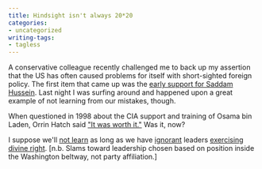 ```yaml
---
title: Hindsight isn't always 20*20
categories:
- uncategorized
writing-tags:
- tagless
---
```


A conservative colleague recently challenged me to back up my assertion that the US has often caused problems for itself with short-sighted foreign policy.  The first item that came up was the [early
support for Saddam Hussein][1].  Last night I was surfing around and happened upon a great example of not learning from our mistakes, though.

   [1]: http://zhengyi.org/archives/000008.php

When questioned in 1998 about the CIA support and training of Osama bin Laden, Orrin Hatch said ["It was worth it."][2]  Was it, now?

   [2]: http://web.archive.org/web/20010602111315rn_3/www.msnbc.com/news/190144.asp?cp1=1

I suppose we'll [not learn][3] as long as we have [ignorant][4] leaders [exercising
divine right][5].  [n.b. Slams toward leadership chosen based on position inside the Washington beltway, not party affiliation.]

   [3]: http://www.atimes.com/atimes/Central_Asia/EF14Ag01.html
   [4]: http://www.poynter.org/dg.lts/id.45/aid.48947/column.htm
   [5]: http://www.msnbc.com/news/980764.asp
